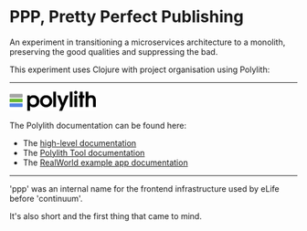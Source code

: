 # PPP, Pretty Perfect Publishing

An experiment in transitioning a microservices architecture to a monolith, preserving the good qualities and suppressing the bad.

This experiment uses Clojure with project organisation using Polylith:

---

<img src="logo.png" width="30%" alt="Polylith" id="logo">

The Polylith documentation can be found here:

- The [high-level documentation](https://polylith.gitbook.io/polylith)
- The [Polylith Tool documentation](https://github.com/polyfy/polylith)
- The [RealWorld example app documentation](https://github.com/furkan3ayraktar/clojure-polylith-realworld-example-app)

---

'ppp' was an internal name for the frontend infrastructure used by eLife before 'continuum'. 

It's also short and the first thing that came to mind.
